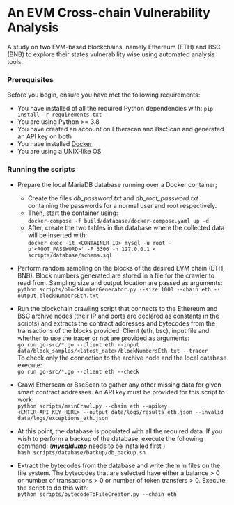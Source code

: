 # An EVM Cross-chain Vulnerability Analysis

A study on two EVM-based blockchains, namely Ethereum (ETH) and BSC (BNB) to explore their 
states vulnerability wise using automated analysis tools. 

### Prerequisites

Before you begin, ensure you have met the following requirements:

* You have installed of all the required Python dependencies with:  `pip install -r requirements.txt`
* You are using Python >= 3.8
* You have created an account on Etherscan and BscScan and generated an API key on both
* You have installed [Docker](https://docs.docker.com/get-docker/)
* You are using a UNIX-like OS

### Running the scripts

* Prepare the local MariaDB database running over a Docker container;
  * Create the files *db_password.txt* and *db_root_password.txt* containing the passwords for a normal user 
and root respectively.
  * Then, start the container using: <br>
`docker-compose -f build/database/docker-compose.yaml up -d`  <br>
  * After, create the two tables in the database where the collected data will be inserted
with: <br>
`docker exec -it <CONTAINER_ID> mysql -u root -p'<ROOT_PASSWORD>' -P 3306 -h 127.0.0.1 < scripts/database/schema.sql`


* Perform random sampling on the blocks of the desired EVM chain (ETH, BNB). Block numbers
generated are stored in a file for the crawler to read from. Sampling size and output location are
passed as arguments: <br>
`python scripts/blockNumberGenerator.py --size 1000 --chain eth --output blockNumbersEth.txt`


* Run the blockchain crawling script that connects to the Ethereum and BSC archive nodes 
(their IP and ports are declared as constants in the scripts) and extracts the contract addresses
and bytecodes from the transactions of the blocks provided. Client (eth, bsc), input file and
whether to use the tracer or not are provided as arguments: <br>
`go run go-src/*.go --client eth --input data/block_samples/<latest_date>/blockNumbersEth.txt --tracer`  <br>
To check only the connection to the archive node and the local database execute:  <br>
`go run go-src/*.go --client eth --check`

  
* Crawl Etherscan or BscScan to gather any other missing data for given smart contract addresses.
An API key must be provided for this script to work: <br>
`python scripts/mainCrawl.py --chain eth --apikey <ENTER_API_KEY_HERE> --output data/logs/results_eth.json --invalid data/logs/exceptions_eth.json`


* At this point, the database is populated with all the required data. If you wish to perform a backup of
the database, execute the following command: (***mysqldump*** needs to be installed first )<br>
`bash scripts/database/backup/db_backup.sh`


* Extract the bytecodes from the database and write them in files on the file system. The bytecodes
that are selected have either a balance > 0 or number of transactions > 0 or number of token transfers > 0.
Execute the script to do this with: <br>
`python scripts/bytecodeToFileCreator.py --chain eth`